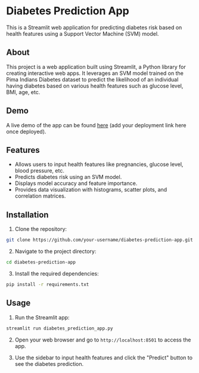 # Diabetes Prediction App

This is a Streamlit web application for predicting diabetes risk based on health features using a Support Vector Machine (SVM) model.

## About

This project is a web application built using Streamlit, a Python library for creating interactive web apps. It leverages an SVM model trained on the Pima Indians Diabetes dataset to predict the likelihood of an individual having diabetes based on various health features such as glucose level, BMI, age, etc.

## Demo

A live demo of the app can be found [here](#) (add your deployment link here once deployed).

## Features

- Allows users to input health features like pregnancies, glucose level, blood pressure, etc.
- Predicts diabetes risk using an SVM model.
- Displays model accuracy and feature importance.
- Provides data visualization with histograms, scatter plots, and correlation matrices.

## Installation

1. Clone the repository:

```bash
git clone https://github.com/your-username/diabetes-prediction-app.git
```

2. Navigate to the project directory:

```bash
cd diabetes-prediction-app
```

3. Install the required dependencies:

```bash
pip install -r requirements.txt
```

## Usage

1. Run the Streamlit app:

```bash
streamlit run diabetes_prediction_app.py
```

2. Open your web browser and go to `http://localhost:8501` to access the app.

3. Use the sidebar to input health features and click the "Predict" button to see the diabetes prediction.

